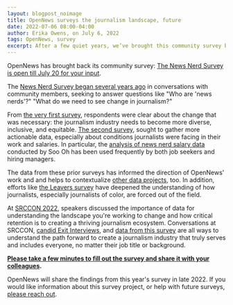 ```yaml
---
layout: blogpost_noimage
title: OpenNews surveys the journalism landscape, future
date: 2022-07-06 08:00-04:00
author: Erika Owens, on July 6, 2022
tags: OpenNews, survey
excerpt: After a few quiet years, we’ve brought this community survey back to gather new data on how the field of journalism is evolving, as well as who makes up the news nerd community and other groups served by OpenNews. 
---
```


OpenNews has brought back its community survey: [The News Nerd Survey is open till July 20 for your input](https://www.research.net/r/2022_OpenNewsSurvey). 

The [News Nerd Survey began several years ago](https://opennews.org/what/community/survey/) in conversations with community members, seeking to answer questions like "Who are 'news nerds'?" "What do we need to see change in journalism?" 

From [the very first survey](https://opennews.org/blog/news-nerd-survey/), respondents were clear about the change that was necessary: the journalism industry needs to become more diverse, inclusive, and equitable. [The second survey](https://opennews.org/blog/news-nerd-survey-2017), sought to gather more actionable data, especially about conditions journalists were facing in their work and salaries. In particular, the [analysis of news nerd salary data](https://medium.com/jsk-class-of-2018/news-nerd-salaries-2017-2c83466b994e) conducted by Soo Oh has been used frequently by both job seekers and hiring managers.

The data from these prior surveys has informed the direction of OpenNews' work and and helps to contextualize [other data projects](https://datajournalism.com/survey/2021/), too. In addition, efforts like [the Leavers survey](https://opennews.org/projects/2020-leavers-survey/) have deepened the understanding of how journalists, especially journalists of color, are forced out of the field.

At [SRCCON 2022](http://2022.srccon.org), speakers discussed the importance of data for understanding the landscape you're working to change and how critical retention is to creating a thriving journalism ecosystem. Conversations at SRCCON, [candid Exit Interviews](https://source.opennews.org/articles/tags/exit-interviews/), and [data from this survey](https://www.research.net/r/2022_OpenNewsSurvey) are all ways to understand the path forward to create a journalism industry that truly serves and includes everyone, no matter their job title or background.

**[Please take a few minutes to fill out the survey and share it with your colleagues](https://www.research.net/r/2022_OpenNewsSurvey).**

OpenNews will share the findings from this year's survey in late 2022. If you would like information about this survey project, or help with future surveys, [please reach out](mailto:erika@opennews.org).
